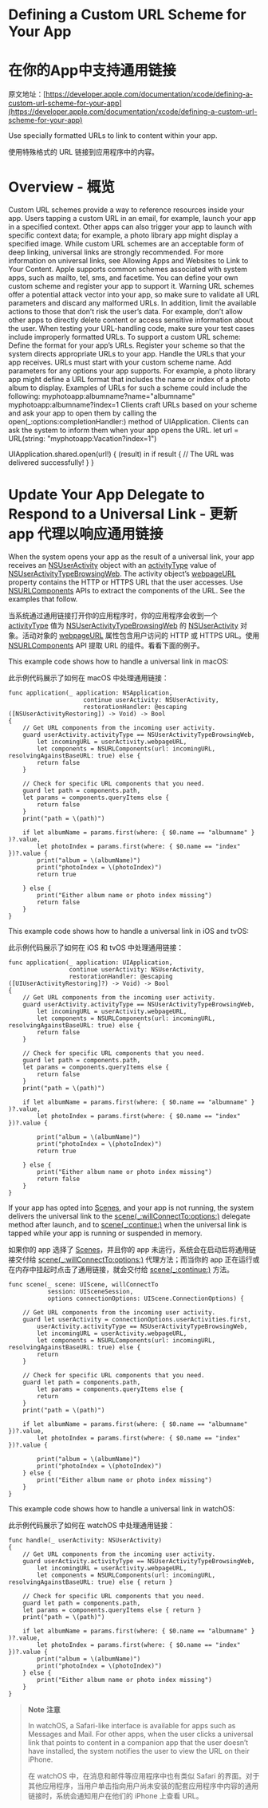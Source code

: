 # Defining a Custom URL Scheme for Your App
# 在你的App中支持通用链接

原文地址：[https://developer.apple.com/documentation/xcode/defining-a-custom-url-scheme-for-your-app](https://developer.apple.com/documentation/xcode/defining-a-custom-url-scheme-for-your-app)

Use specially formatted URLs to link to content within your app.

使用特殊格式的 URL 链接到应用程序中的内容。

# Overview - 概览

Custom URL schemes provide a way to reference resources inside your app. Users tapping a custom URL in an email, for example, launch your app in a specified context. Other apps can also trigger your app to launch with specific context data; for example, a photo library app might display a specified image.
While custom URL schemes are an acceptable form of deep linking, universal links are strongly recommended. For more information on universal links, see Allowing Apps and Websites to Link to Your Content.
Apple supports common schemes associated with system apps, such as mailto, tel, sms, and facetime. You can define your own custom scheme and register your app to support it.
Warning
URL schemes offer a potential attack vector into your app, so make sure to validate all URL parameters and discard any malformed URLs. In addition, limit the available actions to those that don’t risk the user’s data. For example, don’t allow other apps to directly delete content or access sensitive information about the user. When testing your URL-handling code, make sure your test cases include improperly formatted URLs.
To support a custom URL scheme:
Define the format for your app’s URLs.
Register your scheme so that the system directs appropriate URLs to your app.
Handle the URLs that your app receives.
URLs must start with your custom scheme name. Add parameters for any options your app supports. For example, a photo library app might define a URL format that includes the name or index of a photo album to display. Examples of URLs for such a scheme could include the following:
myphotoapp:albumname?name="albumname"
myphotoapp:albumname?index=1
Clients craft URLs based on your scheme and ask your app to open them by calling the open(_:options:completionHandler:) method of UIApplication. Clients can ask the system to inform them when your app opens the URL.
let url = URL(string: "myphotoapp:Vacation?index=1")

UIApplication.shared.open(url!) { (result) in
    if result {
       // The URL was delivered successfully!
    }
}

# Update Your App Delegate to Respond to a Universal Link - 更新 app 代理以响应通用链接

When the system opens your app as the result of a universal link, your app receives an [NSUserActivity](https://developer.apple.com/documentation/foundation/nsuseractivity) object with an [activityType](https://developer.apple.com/documentation/foundation/nsuseractivity/1409611-activitytype) value of [NSUserActivityTypeBrowsingWeb](https://developer.apple.com/documentation/foundation/nsuseractivitytypebrowsingweb). The activity object’s [webpageURL](https://developer.apple.com/documentation/foundation/nsuseractivity/1418086-webpageurl) property contains the HTTP or HTTPS URL that the user accesses. Use [NSURLComponents](https://developer.apple.com/documentation/foundation/nsurlcomponents) APIs to extract the components of the URL. See the examples that follow.

当系统通过通用链接打开你的应用程序时，你的应用程序会收到一个 [activityType](https://developer.apple.com/documentation/foundation/nsuseractivity/1409611-activitytype) 值为 [NSUserActivityTypeBrowsingWeb](https://developer.apple.com/documentation/foundation/nsuseractivitytypebrowsingweb) 的 [NSUserActivity](https://developer.apple.com/documentation/foundation/nsuseractivity) 对象。活动对象的 [webpageURL](https://developer.apple.com/documentation/foundation/nsuseractivity/1418086-webpageurl) 属性包含用户访问的 HTTP 或 HTTPS URL。使用 [NSURLComponents](https://developer.apple.com/documentation/foundation/nsurlcomponents) API 提取 URL 的组件。看看下面的例子。

This example code shows how to handle a universal link in macOS:

此示例代码展示了如何在 macOS 中处理通用链接：

```
func application(_ application: NSApplication,
                     continue userActivity: NSUserActivity,
                     restorationHandler: @escaping ([NSUserActivityRestoring]) -> Void) -> Bool
{
    // Get URL components from the incoming user activity.
    guard userActivity.activityType == NSUserActivityTypeBrowsingWeb,
        let incomingURL = userActivity.webpageURL,
        let components = NSURLComponents(url: incomingURL, resolvingAgainstBaseURL: true) else {
        return false
    }

    // Check for specific URL components that you need.
    guard let path = components.path,
    let params = components.queryItems else {
        return false
    }    
    print("path = \(path)")

    if let albumName = params.first(where: { $0.name == "albumname" } )?.value,
        let photoIndex = params.first(where: { $0.name == "index" })?.value {            
        print("album = \(albumName)")
        print("photoIndex = \(photoIndex)")
        return true  

    } else {
        print("Either album name or photo index missing")
        return false
    }
}
```

This example code shows how to handle a universal link in iOS and tvOS:

此示例代码展示了如何在 iOS 和 tvOS 中处理通用链接：

```
func application(_ application: UIApplication,
                 continue userActivity: NSUserActivity,
                 restorationHandler: @escaping ([UIUserActivityRestoring]?) -> Void) -> Bool
{
    // Get URL components from the incoming user activity.
    guard userActivity.activityType == NSUserActivityTypeBrowsingWeb,
        let incomingURL = userActivity.webpageURL,
        let components = NSURLComponents(url: incomingURL, resolvingAgainstBaseURL: true) else {
        return false
    }

    // Check for specific URL components that you need.
    guard let path = components.path,
    let params = components.queryItems else {
        return false
    }    
    print("path = \(path)")

    if let albumName = params.first(where: { $0.name == "albumname" } )?.value,
        let photoIndex = params.first(where: { $0.name == "index" })?.value {

        print("album = \(albumName)")
        print("photoIndex = \(photoIndex)")
        return true

    } else {
        print("Either album name or photo index missing")
        return false
    }
}
```

If your app has opted into [Scenes](https://developer.apple.com/documentation/uikit/app_and_environment/scenes), and your app is not running, the system delivers the universal link to the [scene(_:willConnectTo:options:)](https://developer.apple.com/documentation/uikit/uiscenedelegate/3197914-scene) delegate method after launch, and to [scene(_:continue:)](https://developer.apple.com/documentation/uikit/uiscenedelegate/3238056-scene) when the universal link is tapped while your app is running or suspended in memory.

如果你的 app 选择了 [Scenes](https://developer.apple.com/documentation/uikit/app_and_environment/scenes)，并且你的 app 未运行，系统会在启动后将通用链接交付给 [scene(_:willConnectTo:options:)](https://developer.apple.com/documentation/uikit/uiscenedelegate/3197914-scene) 代理方法；而当你的 app 正在运行或在内存中挂起时点击了通用链接，就会交付给 [scene(_:continue:)](https://developer.apple.com/documentation/uikit/uiscenedelegate/3238056-scene) 方法。

```
func scene(_ scene: UIScene, willConnectTo
           session: UISceneSession,
           options connectionOptions: UIScene.ConnectionOptions) {
    
    // Get URL components from the incoming user activity.
    guard let userActivity = connectionOptions.userActivities.first,
        userActivity.activityType == NSUserActivityTypeBrowsingWeb,
        let incomingURL = userActivity.webpageURL,
        let components = NSURLComponents(url: incomingURL, resolvingAgainstBaseURL: true) else {
        return
    }

    // Check for specific URL components that you need.
    guard let path = components.path,
        let params = components.queryItems else {
        return
    }
    print("path = \(path)")

    if let albumName = params.first(where: { $0.name == "albumname" })?.value,
        let photoIndex = params.first(where: { $0.name == "index" })?.value {
        
        print("album = \(albumName)")
        print("photoIndex = \(photoIndex)")
    } else {
        print("Either album name or photo index missing")
    }
}
```

This example code shows how to handle a universal link in watchOS:

此示例代码展示了如何在 watchOS 中处理通用链接：

```
func handle(_ userActivity: NSUserActivity)
{
    // Get URL components from the incoming user activity.
    guard userActivity.activityType == NSUserActivityTypeBrowsingWeb,
        let incomingURL = userActivity.webpageURL,
        let components = NSURLComponents(url: incomingURL, resolvingAgainstBaseURL: true) else { return }

    // Check for specific URL components that you need.
    guard let path = components.path,
    let params = components.queryItems else { return }    
    print("path = \(path)")

    if let albumName = params.first(where: { $0.name == "albumname" } )?.value,
        let photoIndex = params.first(where: { $0.name == "index" })?.value {            
        print("album = \(albumName)")
        print("photoIndex = \(photoIndex)")
    } else {
        print("Either album name or photo index missing")
    }
}
```

> **Note** **注意**
> 
> In watchOS, a Safari-like interface is available for apps such as Messages and Mail. For other apps, when the user clicks a universal link that points to content in a companion app that the user doesn’t have installed, the system notifies the user to view the URL on their iPhone.
> 
> 在 watchOS 中，在消息和邮件等应用程序中也有类似 Safari 的界面。对于其他应用程序，当用户单击指向用户尚未安装的配套应用程序中内容的通用链接时，系统会通知用户在他们的 iPhone 上查看 URL。


